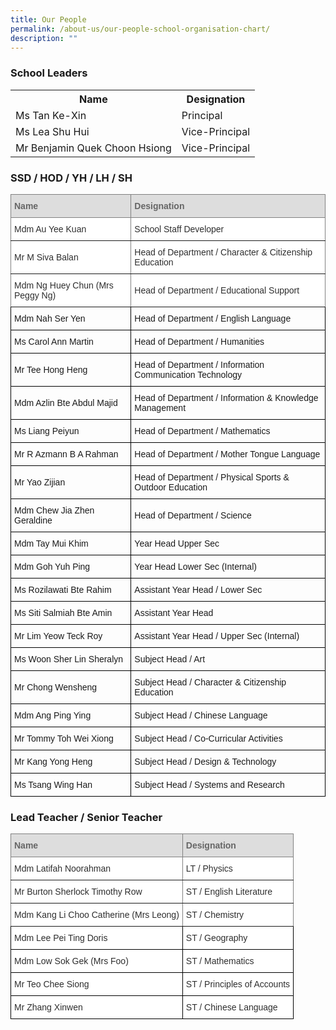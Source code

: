 ```yaml
---
title: Our People
permalink: /about-us/our-people-school-organisation-chart/
description: ""
---
```

<h3>School Leaders</h3>
<table>
<tbody>
<tr>
<th>Name</th>
<th>Designation</th>
</tr>
<tr>
<td>Ms Tan Ke-Xin</td>
<td>Principal</td>
</tr>
<tr>
<td>Ms Lea Shu Hui</td>
<td>Vice-Principal</td>
</tr>
<tr>
<td>Mr Benjamin Quek Choon Hsiong</td>
<td>Vice-Principal</td>
</tr>
</tbody>
</table>
<h3>SSD / HOD / YH / LH / SH</h3>
<style type="text/css">
.tg  {border-collapse:collapse;border-spacing:0;}
.tg td{border-color:black;border-style:solid;border-width:1px;font-family:Arial, sans-serif;font-size:14px;
  overflow:hidden;padding:10px 5px;word-break:normal;}
.tg th{border-color:black;border-style:solid;border-width:1px;font-family:Arial, sans-serif;font-size:14px;
  font-weight:normal;overflow:hidden;padding:10px 5px;word-break:normal;}
.tg .tg-cly1{text-align:left;vertical-align:middle}
.tg .tg-9ab4{background-color:#DDD;border-color:inherit;color:#666;font-weight:bold;text-align:left;vertical-align:middle}
.tg .tg-agoc{background-color:#FFF;border-color:inherit;color:#2E2E2E;text-align:left;vertical-align:middle}
</style>
<table class="tg">
<thead>
  <tr>
    <th class="tg-9ab4"><span style="color:#666;background-color:#DDD">Name</span></th>
    <th class="tg-9ab4"><span style="color:#666;background-color:#DDD">Designation</span></th>
  </tr>
</thead>
<tbody>
  <tr>
    <td class="tg-agoc">Mdm Au Yee Kuan</td>
    <td class="tg-agoc">School Staff Developer</td>
  </tr>
  <tr>
    <td class="tg-agoc">Mr M Siva Balan</td>
    <td class="tg-agoc">Head of Department / Character &amp; Citizenship Education</td>
  </tr>
  <tr>
    <td class="tg-agoc">Mdm Ng Huey Chun (Mrs Peggy Ng)</td>
    <td class="tg-agoc">Head of Department / Educational Support</td>
  </tr>
  <tr>
    <td class="tg-cly1">Mdm Nah Ser Yen</td>
    <td class="tg-cly1">Head of Department / English Language</td>
  </tr>
  <tr>
    <td class="tg-cly1">Ms Carol Ann Martin</td>
    <td class="tg-cly1">Head of Department / Humanities</td>
  </tr>
  <tr>
    <td class="tg-cly1">Mr Tee Hong Heng</td>
    <td class="tg-cly1">Head of Department / Information Communication Technology</td>
  </tr>
  <tr>
    <td class="tg-cly1">Mdm Azlin Bte Abdul Majid</td>
    <td class="tg-cly1">Head of Department / Information &amp; Knowledge Management</td>
  </tr>
  <tr>
    <td class="tg-cly1">Ms Liang Peiyun</td>
    <td class="tg-cly1">Head of Department / Mathematics</td>
  </tr>
  <tr>
    <td class="tg-cly1">Mr R Azmann B A Rahman</td>
    <td class="tg-cly1">Head of Department / Mother Tongue Language </td>
  </tr>
  <tr>
    <td class="tg-cly1">Mr Yao Zijian</td>
    <td class="tg-cly1">Head of Department / Physical Sports &amp; Outdoor Education</td>
  </tr>
  <tr>
    <td class="tg-cly1">Mdm Chew Jia Zhen Geraldine</td>
    <td class="tg-cly1">Head of Department / Science</td>
  </tr>
  <tr>
    <td class="tg-cly1">Mdm Tay Mui Khim<br></td>
    <td class="tg-cly1">Year Head Upper Sec</td>
  </tr>
  <tr>
    <td class="tg-cly1">Mdm Goh Yuh Ping</td>
    <td class="tg-cly1">Year Head Lower Sec (Internal)</td>
  </tr>
  <tr>
    <td class="tg-cly1">Ms Rozilawati Bte Rahim</td>
    <td class="tg-cly1">Assistant Year Head / Lower Sec</td>
  </tr>
  <tr>
    <td class="tg-cly1">Ms Siti Salmiah Bte Amin</td>
    <td class="tg-cly1">Assistant Year Head</td>
  </tr>
  <tr>
    <td class="tg-cly1">Mr Lim Yeow Teck Roy</td>
    <td class="tg-cly1">Assistant Year Head / Upper Sec (Internal)</td>
  </tr>
  <tr>
    <td class="tg-cly1">Ms Woon Sher Lin Sheralyn</td>
    <td class="tg-cly1">Subject Head / Art</td>
  </tr>
  <tr>
    <td class="tg-cly1">Mr Chong Wensheng </td>
    <td class="tg-cly1">Subject Head / Character &amp; Citizenship Education </td>
  </tr>
  <tr>
    <td class="tg-cly1">Mdm Ang Ping Ying</td>
    <td class="tg-cly1">Subject Head / Chinese Language</td>
  </tr>
  <tr>
    <td class="tg-cly1">Mr Tommy Toh Wei Xiong</td>
    <td class="tg-cly1">Subject Head / Co-Curricular Activities</td>
  </tr>
  <tr>
    <td class="tg-cly1">Mr Kang Yong Heng</td>
    <td class="tg-cly1">Subject Head / Design &amp; Technology</td>
  </tr>
  <tr>
    <td class="tg-cly1">Ms Tsang Wing Han</td>
    <td class="tg-cly1">Subject Head / Systems and Research</td>
  </tr>
</tbody>
</table>
<h3>Lead Teacher / Senior Teacher</h3>
<style type="text/css">
.tg  {border-collapse:collapse;border-spacing:0;}
.tg td{border-color:black;border-style:solid;border-width:1px;font-family:Arial, sans-serif;font-size:14px;
  overflow:hidden;padding:10px 5px;word-break:normal;}
.tg th{border-color:black;border-style:solid;border-width:1px;font-family:Arial, sans-serif;font-size:14px;
  font-weight:normal;overflow:hidden;padding:10px 5px;word-break:normal;}
.tg .tg-9ab4{background-color:#DDD;border-color:inherit;color:#666;font-weight:bold;text-align:left;vertical-align:middle}
.tg .tg-agoc{background-color:#FFF;border-color:inherit;color:#2E2E2E;text-align:left;vertical-align:middle}
.tg .tg-8ixl{background-color:#FFF;color:#2E2E2E;text-align:left;vertical-align:middle}
</style>
<table class="tg">
<thead>
  <tr>
    <th class="tg-9ab4"><span style="color:#666;background-color:#DDD">Name</span></th>
    <th class="tg-9ab4"><span style="color:#666;background-color:#DDD">Designation</span></th>
  </tr>
</thead>
<tbody>
  <tr>
    <td class="tg-agoc">Mdm Latifah Noorahman</td>
    <td class="tg-agoc">LT / Physics</td>
  </tr>
  <tr>
    <td class="tg-agoc">Mr Burton Sherlock Timothy Row</td>
    <td class="tg-agoc">ST / English Literature</td>
  </tr>
  <tr>
    <td class="tg-agoc">Mdm Kang Li Choo Catherine (Mrs Leong)</td>
    <td class="tg-agoc">ST / Chemistry</td>
  </tr>
  <tr>
    <td class="tg-8ixl">Mdm Lee Pei Ting Doris</td>
    <td class="tg-8ixl">ST / Geography</td>
  </tr>
  <tr>
    <td class="tg-8ixl">Mdm Low Sok Gek (Mrs Foo)</td>
    <td class="tg-8ixl">ST / Mathematics</td>
  </tr>
  <tr>
    <td class="tg-8ixl">Mr Teo Chee Siong</td>
    <td class="tg-8ixl">ST / Principles of Accounts</td>
  </tr>
  <tr>
    <td class="tg-8ixl">Mr Zhang Xinwen</td>
    <td class="tg-8ixl">ST / Chinese Language</td>
  </tr>
</tbody>
</table>